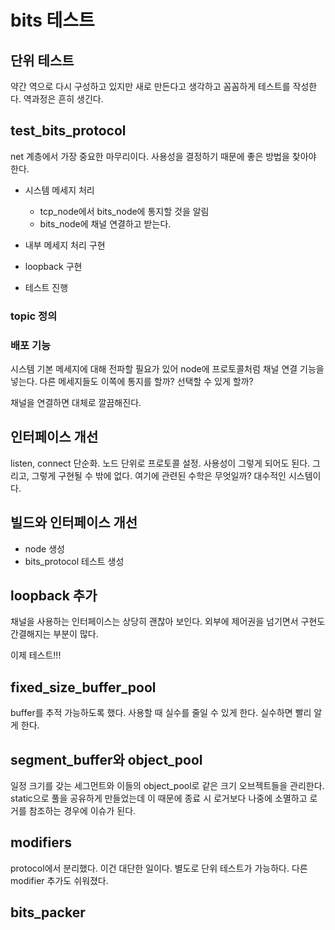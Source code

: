 # bits 테스트 

## 단위 테스트 

약간 역으로 다시 구성하고 있지만 새로 만든다고 생각하고 꼼꼼하게 테스트를 작성한다. 역과정은 흔히 생긴다. 


## test_bits_protocol 

net 계층에서 가장 중요한 마무리이다. 사용성을 결정하기 때문에 좋은 방법을 찾아야 한다. 

- 시스템 메세지 처리 
  - tcp_node에서 bits_node에 통지할 것을 알림 
  - bits_node에 채널 연결하고 받는다. 

- 내부 메세지 처리 구현 
- loopback 구현 
- 테스트 진행 



### topic 정의 


### 배포 기능 

시스템 기본 메세지에 대해 전파할 필요가 있어 node에 프로토콜처럼 채널 연결 기능을 넣는다. 
다른 메세지들도 이쪽에 통지를 할까? 선택할 수 있게 할까? 

채널을 연결하면 대체로 깔끔해진다. 


## 인터페이스 개선 

listen, connect 단순화. 노드 단위로 프로토콜 설정. 사용성이 그렇게 되어도 된다. 그리고, 그렇게 구현될 수 밖에 없다. 여기에 관련된 수학은 무엇일까? 대수적인 시스템이다. 


## 빌드와 인터페이스 개선 

- node 생성
- bits_protocol 테스트 생성 


## loopback 추가 

채널을 사용하는 인터페이스는 상당히 괜찮아 보인다. 외부에 제어권을 넘기면서 구현도 
간결해지는 부분이 많다. 

이제 테스트!!!

## fixed_size_buffer_pool 

buffer를 추적 가능하도록 했다. 사용할 때 실수를 줄일 수 있게 한다. 
실수하면 빨리 알게 한다. 

## segment_buffer와 object_pool 

일정 크기를 갖는 세그먼트와 이들의 object_pool<segment>로 같은 크기 오브젝트들을 관리한다. 
static으로 풀을 공유하게 만들었는데 이 때문에 종료 시 로거보다 나중에 소멸하고 
로거를 참조하는 경우에 이슈가 된다. 

## modifiers

protocol에서 분리했다. 이건 대단한 일이다. 별도로 단위 테스트가 가능하다. 
다른 modifier 추가도 쉬워졌다. 

## bits_packer 


